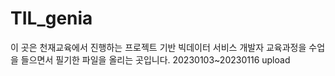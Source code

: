 # TIL_genia
이 곳은 천재교육에서 진행하는 프로젝트 기반 빅데이터 서비스 개발자 교육과정을 수업을 들으면서 필기한 파일을 올리는 곳입니다.
20230103~20230116 upload
